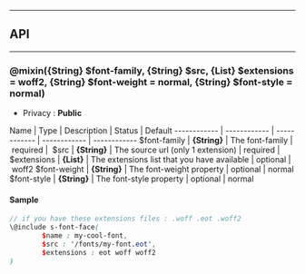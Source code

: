 


-----------------------------
## API
-----------------------------

### @mixin({String} $font-family, {String} $src, {List} $extensions = woff2, {String} $font-weight = normal, {String} $font-style = normal)

- Privacy : **Public**



Name | Type | Description | Status | Default
------------ | ------------ | ------------ | ------------ | ------------
$font-family | **{String}** | The font-family | required | 
$src | **{String}** | The source url (only 1 extension) | required | 
$extensions | **{List}** | The extensions list that you have available | optional | woff2
$font-weight | **{String}** | The font-weight property | optional | normal
$font-style | **{String}** | The font-style property | optional | normal


#### Sample
```scss
// if you have these extensions files : .woff .eot .woff2
\@include s-font-face(
		$name : my-cool-font,
		$src : '/fonts/my-font.eot',
		$extensions : eot woff woff2
)

```


